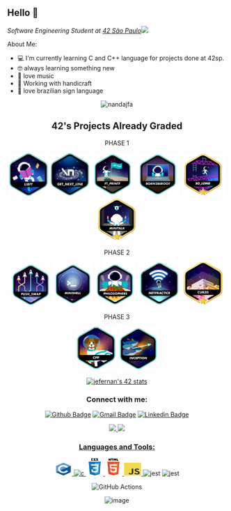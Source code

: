 
<h2 >Hello 👋</h2> 
 
<p><em>Software Engineering Student at <a href="https://www.42sp.org.br/">42 São Paulo</a><img src="https://media.giphy.com/media/fkZukR450RQ1qnGaq9/giphy.gif" width="30"></em></p>
  
  About Me:
   
  * 💻 I'm currently learning C and C++ language for projects done at 42sp.
  * 🤓 always learning something new
  * 🎵 love music
  * 🙌 Working with handicraft
  * 🤟 love brazilian sign language
  
  <p align="center"> <img src="https://komarev.com/ghpvc/?username=nandajfa&label=Profile%20views&color=0e75b6&style=flat" alt="nandajfa" /> </p>

  ##    
  
<div align="center">  
  
<p align="center">
 <h2>42's Projects Already Graded </h2>
 <p>PHASE 1</p>
 <a href="https://github.com/nandajfa/libft" target="_blank">  <img src="./src/libft1.png" height="100"></a>
<a href="https://github.com/nandajfa/get_next_line" target="_blank"> <img src="./src/gnl.png" height="100"></a>
<a href="https://github.com/nandajfa/ft_printf" target="_blank"> <img src="./src/ft_printfe.png" height="100"></a>
<a href="https://github.com/nandajfa/Born2beRoot" target="_blank"> <img src="./src/born2beroote.png" height="100"></a>
<a href="https://github.com/nandajfa/so_long" target="_blank"> <img src="./src/so_longm.png" height="100"></a>
<a href="https://github.com/nandajfa/minitalk" target="_blank"> <img src="./src/minitalkm.png" height="100"></a>
 <p>PHASE 2</p>
<a href="https://github.com/nandajfa/push_swap" target="_blank">  <img src="./src/push.png" height="100"></a>
<a href="https://github.com/nandajfa/minishell" target="_blank"> <img src="./src/minishell.png" height="100"></a>
<a href="https://github.com/nandajfa/philo" target="_blank"> <img src="/src/philos.png" height="100"></a>
<a href="https://github.com/nandajfa/NetPractice" target="_blank"> <img src="./src/net.png" height="100"></a>
<a href="https://github.com/nandajfa/cub3D" target="_blank"> <img src="./src/cub3d.png" height="100"></a>
</p>
 <p>PHASE 3</p>
 <a href="https://github.com/nandajfa/CPP" target="_blank"><img src="./src/cpp.png" height="100"></a>
 <a href="https://github.com/nandajfa/inception" target="_blank"><img src="./src/inception.png" height="100"></a>

 </div>
  
 
  <div align="center">  
 
 [![jefernan's 42 stats](https://badge42.vercel.app/api/v2/cl2ksxapr001109ldkbdpi4zu/stats?cursusId=21&coalitionId=undefined)](https://github.com/JaeSeoKim/badge42)
  
  
<h3 align="center">Connect with me:</h3>
  
  [![Github Badge](https://img.shields.io/badge/-Github-000?style=flat-square&logo=Github&logoColor=white&link=https://github.com/nandajfa)](https://github.com/nandajfa)
  [![Gmail Badge](https://img.shields.io/badge/-Gmail-c14438?style=flat-square&logo=Gmail&logoColor=white&link=mailto:nanda.jfa@gmail.com)](mailto:nanda.jfa@gmail.com)
  [![Linkedin Badge](https://img.shields.io/badge/-LinkedIn-blue?style=flat-square&logo=Linkedin&logoColor=white&link=https://www.linkedin.com/in/jessica-fernanda-programadora/)](https://www.linkedin.com/in/jessica-fernanda-programadora/)<br>
  
  
  <a href="https://github.com/nandajfa" target="_blank">
  <img height="180em" src="https://github-readme-stats.vercel.app/api?username=nandajfa&show_icons=true&theme=dark&include_all_commits=true&count_private=true"/>
  <img height="180em" src="https://github-readme-stats.vercel.app/api/top-langs/?username=nandajfa&layout=compact&langs_count=7&theme=dark"/>

  
<h3 align="center">Languages and Tools:</h3>
<p align="center"> <a href="https://www.cprogramming.com/" target="_blank"> <img src="https://raw.githubusercontent.com/devicons/devicon/master/icons/c/c-original.svg" alt="c" width="40" height="30"/> </a> 
<a href="https://www.w3schools.com/cpp/default.asp" target="_blank"><img src="https://img.shields.io/badge/c++-%2300599C.svg?style=for-the-badge&logo=c%2B%2B&logoColor=white" alt="c" width="60" height="30"/> </a>
<a href="https://www.w3schools.com/css/" target="_blank"> <img src="https://raw.githubusercontent.com/devicons/devicon/master/icons/css3/css3-original-wordmark.svg" alt="css3" width="40" height="40"/> </a> 
  <a href="https://www.w3.org/html/" target="_blank"> <img src="https://raw.githubusercontent.com/devicons/devicon/master/icons/html5/html5-original-wordmark.svg" alt="html5" width="40" height="40"/> </a>
  <a href="https://developer.mozilla.org/en-US/docs/Web/JavaScript" target="_blank"> <img src="https://raw.githubusercontent.com/devicons/devicon/master/icons/javascript/javascript-original.svg" alt="javascript" width="40" height="30"/> </a> 
<img src="https://img.shields.io/badge/-jest-%23C21325?style=for-the-badge&logo=jest&logoColor=white" alt="jest" height="30"/>
<img src="https://img.shields.io/badge/git-%23F05033.svg?style=for-the-badge&logo=git&logoColor=white" alt="jest" height="30"/>



 
![GitHub Actions](https://img.shields.io/badge/github%20actions-%232671E5.svg?style=for-the-badge&logo=githubactions&logoColor=white)
  
![image](https://img.shields.io/badge/Shell_Script-121011?style=for-the-badge&logo=gnu-bash&logoColor=white)
  
  
  </div>

